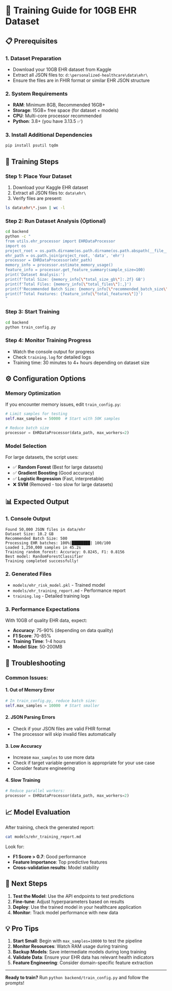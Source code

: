 # 🏥 Training Guide for 10GB EHR Dataset

## 📋 Prerequisites

### 1. **Dataset Preparation**
- Download your 10GB EHR dataset from Kaggle
- Extract all JSON files to: `d:\personalized-healthcare\data\ehr\`
- Ensure the files are in FHIR format or similar EHR JSON structure

### 2. **System Requirements**
- **RAM**: Minimum 8GB, Recommended 16GB+
- **Storage**: 15GB+ free space (for dataset + models)
- **CPU**: Multi-core processor recommended
- **Python**: 3.8+ (you have 3.13.5 ✅)

### 3. **Install Additional Dependencies**
```bash
pip install psutil tqdm
```

## 🚀 Training Steps

### Step 1: Place Your Dataset
1. Download your Kaggle EHR dataset
2. Extract all JSON files to: `data\ehr\`
3. Verify files are present:
```bash
ls data\ehr\*.json | wc -l
```

### Step 2: Run Dataset Analysis (Optional)
```bash
cd backend
python -c "
from utils.ehr_processor import EHRDataProcessor
import os
project_root = os.path.dirname(os.path.dirname(os.path.abspath(__file__)))
ehr_path = os.path.join(project_root, 'data', 'ehr')
processor = EHRDataProcessor(ehr_path)
memory_info = processor.estimate_memory_usage()
feature_info = processor.get_feature_summary(sample_size=100)
print('Dataset Analysis:')
print(f'Total Size: {memory_info[\"total_size_gb\"]:.2f} GB')
print(f'Total Files: {memory_info[\"total_files\"]:,}')
print(f'Recommended Batch Size: {memory_info[\"recommended_batch_size\"]}')
print(f'Total Features: {feature_info[\"total_features\"]}')
"
```

### Step 3: Start Training
```bash
cd backend
python train_config.py
```

### Step 4: Monitor Training Progress
- Watch the console output for progress
- Check `training.log` for detailed logs
- Training time: 30 minutes to 4+ hours depending on dataset size

## ⚙️ Configuration Options

### Memory Optimization
If you encounter memory issues, edit `train_config.py`:
```python
# Limit samples for testing
self.max_samples = 50000  # Start with 50K samples

# Reduce batch size
processor = EHRDataProcessor(data_path, max_workers=2)
```

### Model Selection
For large datasets, the script uses:
- ✅ **Random Forest** (Best for large datasets)
- ✅ **Gradient Boosting** (Good accuracy)
- ✅ **Logistic Regression** (Fast, interpretable)
- ❌ **SVM** (Removed - too slow for large datasets)

## 📊 Expected Output

### 1. **Console Output**
```
Found 50,000 JSON files in data/ehr
Dataset Size: 10.2 GB
Recommended Batch Size: 500
Processing EHR batches: 100%|████████| 100/100
Loaded 1,250,000 samples in 45.2s
Training random_forest: Accuracy: 0.8245, F1: 0.8156
Best model: RandomForestClassifier
Training completed successfully!
```

### 2. **Generated Files**
- `models/ehr_risk_model.pkl` - Trained model
- `models/ehr_training_report.md` - Performance report
- `training.log` - Detailed training logs

### 3. **Performance Expectations**
With 10GB of quality EHR data, expect:
- **Accuracy**: 75-90% (depending on data quality)
- **F1 Score**: 70-85%
- **Training Time**: 1-4 hours
- **Model Size**: 50-200MB

## 🔧 Troubleshooting

### Common Issues:

#### 1. **Out of Memory Error**
```python
# In train_config.py, reduce batch size:
self.max_samples = 10000  # Start smaller
```

#### 2. **JSON Parsing Errors**
- Check if your JSON files are valid FHIR format
- The processor will skip invalid files automatically

#### 3. **Low Accuracy**
- Increase `max_samples` to use more data
- Check if target variable generation is appropriate for your use case
- Consider feature engineering

#### 4. **Slow Training**
```python
# Reduce parallel workers:
processor = EHRDataProcessor(data_path, max_workers=2)
```

## 📈 Model Evaluation

After training, check the generated report:
```bash
cat models/ehr_training_report.md
```

Look for:
- **F1 Score > 0.7**: Good performance
- **Feature Importance**: Top predictive features
- **Cross-validation results**: Model stability

## 🎯 Next Steps

1. **Test the Model**: Use the API endpoints to test predictions
2. **Fine-tune**: Adjust hyperparameters based on results  
3. **Deploy**: Use the trained model in your healthcare application
4. **Monitor**: Track model performance with new data

## 💡 Pro Tips

1. **Start Small**: Begin with `max_samples=10000` to test the pipeline
2. **Monitor Resources**: Watch RAM usage during training
3. **Backup Models**: Save intermediate models during long training
4. **Validate Data**: Ensure your EHR data has relevant health indicators
5. **Feature Engineering**: Consider domain-specific feature extraction

---

**Ready to train?** Run `python backend/train_config.py` and follow the prompts!
